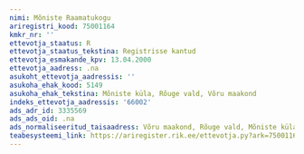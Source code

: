```yaml
---
nimi: Mõniste Raamatukogu
ariregistri_kood: 75001164
kmkr_nr: ''
ettevotja_staatus: R
ettevotja_staatus_tekstina: Registrisse kantud
ettevotja_esmakande_kpv: 13.04.2000
ettevotja_aadress: .na
asukoht_ettevotja_aadressis: ''
asukoha_ehak_kood: 5149
asukoha_ehak_tekstina: Mõniste küla, Rõuge vald, Võru maakond
indeks_ettevotja_aadressis: '66002'
ads_adr_id: 3335569
ads_ads_oid: .na
ads_normaliseeritud_taisaadress: Võru maakond, Rõuge vald, Mõniste küla
teabesysteemi_link: https://ariregister.rik.ee/ettevotja.py?ark=75001164&ref=rekvisiidid
---
```

